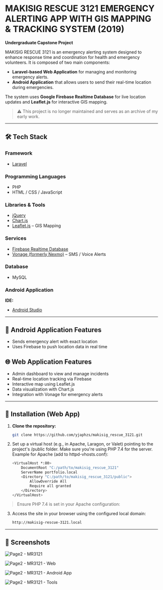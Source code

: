 # MAKISIG RESCUE 3121 EMERGENCY ALERTING APP WITH GIS MAPPING & TRACKING SYSTEM (2019)

**Undergraduate Capstone Project**

MAKISIG RESCUE 3121 is an emergency alerting system designed to enhance response time and coordination for health and emergency volunteers. It is composed of two main components:

- **Laravel-based Web Application** for managing and monitoring emergency alerts.
- **Android Application** that allows users to send their real-time location during emergencies.

The system uses **Google Firebase Realtime Database** for live location updates and **Leaflet.js** for interactive GIS mapping.

> ⚠️ This project is no longer maintained and serves as an archive of my early work.

---

## 🛠️ Tech Stack

### Framework
- [Laravel](https://laravel.com/)

### Programming Languages
- PHP
- HTML / CSS / JavaScript

### Libraries & Tools
- [jQuery](https://jquery.com/)
- [Chart.js](https://www.chartjs.org/)
- [Leaflet.js](https://leafletjs.com/) – GIS Mapping

### Services
- [Firebase Realtime Database](https://firebase.google.com/products/realtime-database)
- [Vonage (formerly Nexmo)](https://www.vonage.com/) – SMS / Voice Alerts

### Database
- MySQL

### Android Application

**IDE:**
- [Android Studio](https://developer.android.com/studio)

---

## 🤖 Android Application Features
- Sends emergency alert with exact location
- Uses Firebase to push location data in real time

## 🌐 Web Application Features
- Admin dashboard to view and manage incidents
- Real-time location tracking via Firebase
- Interactive map using Leaflet.js
- Data visualization with Chart.js
- Integration with Vonage for emergency alerts

---

## 🚀 Installation (Web App)

1. **Clone the repository:**
   ```bash
   git clone https://github.com/yjaphzs/makisig_rescue_3121.git

2. Set up a virtual host (e.g., in Apache, Laragon, or Valet) pointing to the project's /public folder. Make sure you're using PHP 7.4 for the server.
Example for Apache (add to httpd-vhosts.conf):
    ```bash
    <VirtualHost *:80>
        DocumentRoot "C:/path/to/makisig_rescue_3121"
        ServerName portfolio.local
        <Directory "C:/path/to/makisig_rescue_3121/public">
            AllowOverride All
            Require all granted
        </Directory>
    </VirtualHost>

  > Ensure PHP 7.4 is set in your Apache configuration:

3. Access the site in your browser using the configured local domain:
    ```bash
    http://makisig-rescue-3121.local

---

## 📸 Screenshots
![Page2 - MR3121](https://github.com/user-attachments/assets/f42fb136-3cb5-4bf4-a10b-969ee20ec8b0)

![Page2 - MR3121 - Web](https://github.com/user-attachments/assets/ff1caa71-d702-4758-8f7a-3b792bb2ddaf)

![Page2 - MR3121 - Android App](https://github.com/user-attachments/assets/71fb8b46-befd-46da-8e15-9bdc9edbadb0)

![Page2 - MR3121 - Tools](https://github.com/user-attachments/assets/3d5636b4-9485-45ce-9a4c-57736fa6280a)

